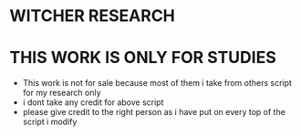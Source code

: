 # WITCHER RESEARCH

# THIS WORK IS ONLY FOR STUDIES

* This work is not for sale because most of them i take from others script for my research only
* i dont take any credit for above script
* please give credit to the right person as i have put on every top of the script i modify

